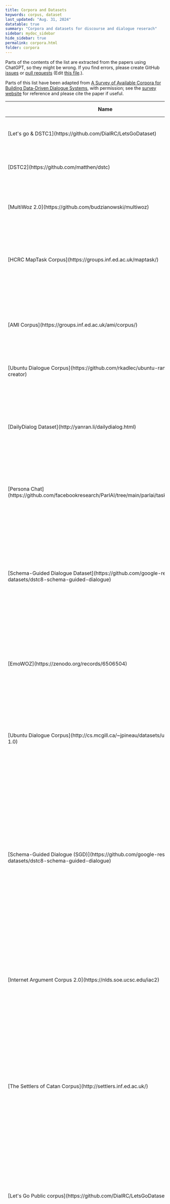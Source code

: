 ```yaml
---
title: Corpora and Datasets
keywords: corpus, dataset
last_updated: "Aug. 31, 2024"
datatable: true
summary: "Corpora and datasets for discourse and dialogue reserach"
sidebar: mydoc_sidebar
hide_sidebar: true
permalink: corpora.html
folder: corpora
---
```


Parts of the contents of the list are extracted from the papers using ChatGPT, so they might be wrong. If you find errors, please create GitHub [issues](https://github.com/sigdial/sigdial-resources/issues) or [pull requests](https://github.com/sigdial/sigdial-resources/pulls) (Edit [this file](https://github.com/sigdial/sigdial-resources/blob/gh-pages/pages/corpora/corpora.md).). 

Parts of this list have been adapted from [A Survey of Available Corpora for Building Data-Driven Dialogue Systems](https://arxiv.org/abs/1512.05742), with permission; see the [survey website](https://breakend.github.io/DialogDatasets/) for reference and please cite the paper if useful.



<div class="datatable-begin"></div>
<table>
<colgroup>
<col width="10%" />
<col width="6%" />
<col width="6%" />
<col width="6%" />
<col width="6%" />
<col width="6%" />
<col width="6%" />
<col width="6%" />
<col width="40%" />
<col width="8%" />
</colgroup>
<thead>
<tr class="header">
<th>Name</th>
<th>Language</th>
<th>Modalities</th>
<th>Data Types</th>
<th>Task/Domain</th>
<th>Participants</th>
<th>Size</th>
<th>Ave. # of Turns</th>
<th>Brief Description</th>
<th>Paper</th>
</tr>
</thead>
<tbody>

<tr>
<td markdown="span">[Let's go & DSTC1](https://github.com/DialRC/LetsGoDataset)</td>
<td markdown="span">English</td>
<td markdown="span">Speech</td>
<td markdown="span">Audio</td>
<td markdown="span">Bus schedules</td>
<td markdown="span">Human-System</td>
<td markdown="span">171K dialogues</td>
<td markdown="span">N/A</td>
<td markdown="span">Telephone conversations between real users and bus information systems</td>
<td markdown="span">[Raux et al. 2006](https://www.isca-speech.org/archive/interspeech_2006/raux06_interspeech.html)</td>
</tr>


<tr>
<td markdown="span">[DSTC2](https://github.com/matthen/dstc)</td>
<td markdown="span">English</td>
<td markdown="span">Speech</td>
<td markdown="span">Transcripts and ASR results</td>
<td markdown="span">Restaurant search</td>
<td markdown="span">Human-System</td>
<td markdown="span">15K dialogues, 3.7M words</td>
<td markdown="span">7.88</td>
<td markdown="span">Telephone conversations between hired users and restaurant search system</td>
<td markdown="span">[Henderson et al, 2014](https://aclanthology.org/W14-4337/)</td>
</tr>

<tr>
<td markdown="span">[MultiWoz 2.0](https://github.com/budzianowski/multiwoz)</td>
<td markdown="span">English</td>
<td markdown="span">Text</td>
<td markdown="span">Text</td>
<td markdown="span">Multiple domains (restaurant, hotel, etc.)</td>
<td markdown="span">Human-Woz</td>
<td markdown="span">8.5K dialogues, 115K turns, 1.5M tokens</td>
<td markdown="span">13.18</td>
<td markdown="span">A fully-labeled collection of human-human written conversations spanning over multiple domains and topics</td>
<td markdown="span">[Budzianowski et al., 2018](https://aclanthology.org/D18-1547/)</td>
</tr>

<tr>
<td markdown="span">[HCRC MapTask Corpus](https://groups.inf.ed.ac.uk/maptask/)</td>
<td markdown="span">English</td>
<td markdown="span">Face-to-face</td>
<td markdown="span">Audio, video (not available)</td>
<td markdown="span">direction giving</td>
<td markdown="span">Human-Human</td>
<td markdown="span">128 dialogues, 174K words, 18hrs</td>
<td markdown="span"></td>
<td markdown="span">A set of 128 dialogues that has been recorded, transcribed, and annotated for a wide range of behaviours, and has been released for research purposes.</td>
<td markdown="span">[Anderson et al., 1991](https://journals.sagepub.com/doi/10.1177/002383099103400404)</td>
</tr>

<tr>
<td markdown="span">[AMI Corpus](https://groups.inf.ed.ac.uk/ami/corpus/)</td>
<td markdown="span">English</td>
<td markdown="span">face-to-face</td>
<td markdown="span">close-talking and far-field microphones, individual and room-view video cameras, projection, a whiteboard, individual pens.</td>
<td markdown="span">Face-to-face meetings</td>
<td markdown="span">Multi-party human</td>
<td markdown="span">175 dialogues, 900K words, 100hrs</td>
<td markdown="span"></td>
<td markdown="span">A multi-modal data set consisting of 100 hours of meeting recordings</td>
<td markdown="span">[Carletta et al, 2005](https://link.springer.com/chapter/10.1007/11677482_3)</td>
</tr>

<tr>
<td markdown="span">[Ubuntu Dialogue Corpus](https://github.com/rkadlec/ubuntu-ranking-dataset-creator)</td>
<td markdown="span">English</td>
<td markdown="span">IRC chat</td>
<td markdown="span">text</td>
<td markdown="span">Chat on Ubuntu</td>
<td markdown="span">Human-Human</td>
<td markdown="span">930K dialogues, 100M words</td>
<td markdown="span">7.71</td>
<td markdown="span">Dialogues extracted from Ubuntu chat stream on IRC</td>
<td markdown="span">[Lower et al, 2015](https://aclanthology.org/W15-4640/)</td>
</tr>

<tr>
<td markdown="span">[DailyDialog Dataset](http://yanran.li/dailydialog.html)</td>
<td markdown="span">English</td>
<td markdown="span">Text</td>
<td markdown="span">Text</td>
<td markdown="span">Daily communication</td>
<td markdown="span">Human-Human</td>
<td markdown="span">13K dialogues, 1.5M words</td>
<td markdown="span">7.9</td>
<td markdown="span">DailyDialog is a high-quality multi-turn dialogue dataset that covers conversations about daily life. It is manually labeled with communication intention and emotion information, making it useful for training and evaluating dialogue systems.</td>
<td markdown="span">[Li et al. 2017](https://aclanthology.org/I17-1099/)</td>
</tr>


<tr>
<td markdown="span">[Persona Chat](https://github.com/facebookresearch/ParlAI/tree/main/parlai/tasks/personachat)</td>
<td markdown="span">English</td>
<td markdown="span">Chat text</td>
<td markdown="span">Text</td>
<td markdown="span">Open domain</td>
<td markdown="span">Human-Human</td>
<td markdown="span">11K dialogues, 162K utterances</td>
<td markdown="span"></td>
<td markdown="span">A chit-chat dataset where paired Turkers are given assigned personas and chat to try to get to know each other. </td>
<td markdown="span">[Zhang et al., 2018](https://arxiv.org/abs/1801.07243)</td>
</tr>

<tr>
<td markdown="span">[Schema-Guided Dialogue Dataset](https://github.com/google-research-datasets/dstc8-schema-guided-dialogue)</td>
<td markdown="span">English</td>
<td markdown="span">Text</td>
<td markdown="span">Text</td>
<td markdown="span">16 domains</td>
<td markdown="span">Human-System</td>
<td markdown="span">16K dialogues, 330K turns</td>
<td markdown="span"></td>
<td markdown="span">The dataset consists of conversations between a virtual assistant and a user ranging over a variety of domains including Travel, Events, Payment, Media, Restaurants, Weather etc. Annotations for natural language understanding, dialogue state tracking, policy learning, natural language generation and user simulation learning are also included.</td>
<td markdown="span">[Rastogi et al., 2020](https://ojs.aaai.org/index.php/AAAI/article/view/6394)</td>
</tr>

<tr>
<td markdown="span">[EmoWOZ](https://zenodo.org/records/6506504)</td>
<td markdown="span">English</td>
<td markdown="span">Text</td>
<td markdown="span">Text</td>
<td markdown="span">Multiple domains  (restaurant, hotel, etc.)</td>
<td markdown="span">Human-Woz</td>
<td markdown="span">More than 11K dialogues</td>
<td markdown="span">14.63</td>
<td markdown="span">A large-scale open-source dataset for emotion recognition in task-oriented dialogues with n 83K emotion annotations of user utterances</td>
<td markdown="span">[Feng et al. 2022](https://aclanthology.org/2022.lrec-1.436/)</td>
</tr>


<tr>
  <td markdown="span">[Ubuntu Dialogue Corpus](http://cs.mcgill.ca/~jpineau/datasets/ubuntu-corpus-1.0)</td>
  <td markdown="span">English</td>
  <td markdown="span">text</td>
  <td markdown="span">text</td>
  <td markdown="span">Technical support for Ubuntu-related problems</td>
  <td markdown="span">Human-Human</td>
  <td markdown="span">930,000 dialogues, 7,100,000 utterances, 100,000,000 words</td>
  <td markdown="span">7.71</td>
  <td markdown="span">A dataset containing almost one million multi-turn dialogues extracted from the Ubuntu chat logs, used for research in unstructured multi-turn dialogue systems. It facilitates the development of dialogue managers based on neural language models that can utilize large amounts of unlabeled data.</td>
  <td markdown="span">[Lowe et al., 2015](https://aclanthology.org/W15-4640/)</td>
</tr>



<tr>
  <td markdown="span">[Schema-Guided Dialogue (SGD)](https://github.com/google-research-datasets/dstc8-schema-guided-dialogue)</td>
  <td markdown="span">English</td>
  <td markdown="span">text</td>
  <td markdown="span">text</td>
  <td markdown="span">26 services across 16 domains including alarms, banks, buses, calendar events, flights, homes, hotels, media, movies, music, payment, rental cars, restaurants, ridesharing, services, trains, travel, messaging, and weather</td>
  <td markdown="span">Simulated user-system interactions</td>
  <td markdown="span">Over 16,000 dialogues, 329,964 turns</td>
  <td markdown="span">20.44</td>
  <td markdown="span">The SGD dataset is designed to support the development of conversational interfaces that can handle multiple domains and services, particularly in scenarios with zero-shot learning where models encounter unseen services or APIs. It uses a schema-guided approach where intents and slots are dynamically provided, facilitating easier integration of new services without retraining.</td>
  <td markdown="span">[Rastogi et al., 2020](https://ojs.aaai.org/index.php/AAAI/article/view/6394)</td>
</tr>



<tr>
  <td markdown="span">[Internet Argument Corpus 2.0](https://nlds.soe.ucsc.edu/iac2)</td>
  <td markdown="span">English</td>
  <td markdown="span">text</td>
  <td markdown="span">text</td>
  <td markdown="span">Online forums and debates on social and political topics</td>
  <td markdown="span">Human-Human</td>
  <td markdown="span">24,000 posts, 11,079 threads, 3452 authors, 56M tokens</td>
  <td markdown="span">Varies, data includes multiple posts per thread</td>
  <td markdown="span">The IAC 2.0 is an expanded dataset designed to support research on many different aspects of social language and dialogue structure, particularly in online forums on social and political topics. It features an SQL schema for organizing dialogues from several platforms into a structured database format.</td>
  <td markdown="span">[Abbott et al., 2016](https://aclanthology.org/L16-1704/)</td>
</tr>



<tr>
  <td markdown="span">[The Settlers of Catan Corpus](http://settlers.inf.ed.ac.uk/)</td>
  <td markdown="span">English</td>
  <td markdown="span">text</td>
  <td markdown="span">text</td>
  <td markdown="span">Game strategy and conversation</td>
  <td markdown="span">Human-Human</td>
  <td markdown="span">21 games annotated, ca. 2000 dialogue turns, ca. 40 games collected</td>
  <td markdown="span">Includes 'a few dozen self-contained bargaining conversations' per game</td>
  <td markdown="span">A corpus of online chats between agents playing The Settlers of Catan, a competitive win–lose game involving negotiations. The corpus aligns players’ conversations with the state of the game, focusing on negotiation dialogues and strategic interactions.</td>
  <td markdown="span">[Afantenos et al., 2012](https://www.pure.ed.ac.uk/ws/portalfiles/portal/12559704/Afatenos_Asher_et_al_2012_Developing_a_corpus_of_strategic_conversation_in_the_Settlers_of_Catan.pdf)</td>
</tr>



<tr>
  <td markdown="span">[Let's Go Public corpus](https://github.com/DialRC/LetsGoDataset)</td>
  <td markdown="span">English</td>
  <td markdown="span">speech</td>
  <td markdown="span">audio</td>
  <td markdown="span">Public transportation</td>
  <td markdown="span">Human-System</td>
  <td markdown="span">627 dialogues, 9162 turns</td>
  <td markdown="span">14.6</td>
  <td markdown="span">The corpus contains dialogues from the Let's Go Public spoken dialog system, which provides bus schedule information during off-peak hours. It includes transcribed calls from the general public, featuring interactions influenced by various user attitudes and environmental conditions.</td>
  <td markdown="span">[Raux et al., 2005](https://www.isca-archive.org/interspeech_2005/raux05_interspeech.html)</td>
</tr>



<tr>
  <td markdown="span">[Dialog State Tracking Challenge](http://research.microsoft.com/events/dstc/)</td>
  <td markdown="span">English</td>
  <td markdown="span">speech</td>
  <td markdown="span">text</td>
  <td markdown="span">Bus timetable information</td>
  <td markdown="span">Human-System</td>
  <td markdown="span">15K transcribed and labeled human-computer dialogs</td>
  <td markdown="span">Varies by dataset; e.g., TRAIN1A: 14.7, TEST4: 10.9</td>
  <td markdown="span">A corpus of 15,000 human-computer dialogue interactions used for evaluating dialogue systems, specifically focusing on the task of dialog state tracking. The corpus contains dialogs from various dialog systems interacting with real users, collected under the Spoken Dialog Challenge hosted by Carnegie Mellon University.</td>
  <td markdown="span">[Williams et al., 2013](https://aclanthology.org/W13-4065.pdf)</td>
</tr>



<tr>
  <td markdown="span">[Carnegie Mellon Communicator](http://www.speech.cs.cmu.edu)</td>
  <td markdown="span">English</td>
  <td markdown="span">speech</td>
  <td markdown="span">audio</td>
  <td markdown="span">Travel planning (air transportation, hotel reservations, car rentals)</td>
  <td markdown="span">Human-System</td>
  <td markdown="span">N/A</td>
  <td markdown="span">N/A</td>
  <td markdown="span">The Carnegie Mellon Communicator system assists users in creating complex travel itineraries through a conversational interface. It utilizes schemas to manage dialogues, aiming to support problem-solving activities by providing information, proposing solutions, and highlighting potential constraint violations.</td>
  <td markdown="span">[Rudnicky et al., 1999](https://www.isca-archive.org/eurospeech_1999/rudnicky99_eurospeech.pdf)</td>
</tr>



<tr>
  <td markdown="span">[ATIS Spoken Language Systems Pilot Corpus](https://catalog.ldc.upenn.edu/LDC93S4B)</td>
  <td markdown="span">English</td>
  <td markdown="span">speech</td>
  <td markdown="span">audio, text</td>
  <td markdown="span">Air travel information</td>
  <td markdown="span">Human-Woz</td>
  <td markdown="span">41 sessions, 1041 utterances</td>
  <td markdown="span">25.4 utterances per session</td>
  <td markdown="span">The ATIS corpus is designed for developing and evaluating speech systems that understand spontaneous speech, focused on air travel information.</td>
  <td markdown="span">[Hemphill et al, 1990](https://aclanthology.org/H90-1021/)</td>
</tr>


<tr>
  <td markdown="span">[RITEL Corpus](https://publi.limsi.fr/RS2005/chm/lir/lir12/)</td>
  <td markdown="span">French</td>
  <td markdown="span">speech</td>
  <td markdown="span">audio</td>
  <td markdown="span">Open-domain</td>
  <td markdown="span">Human-System</td>
  <td markdown="span">582 dialogs, 5360 user queries, 6 hours of user speech</td>
  <td markdown="span">9</td>
  <td markdown="span">The RITEL Corpus is a Human-Computer open-domain question answering spoken dialog corpus that includes orthographically transcribed and annotated dialogues focusing on specific entities and topics. It involves a real interaction system rather than a Wizard-of-Oz setup.</td>
  <td markdown="span">[Rosset and Petel, 2006](https://aclanthology.org/L06-1334/)</td>
</tr>



<tr>
  <td markdown="span">Tutorial Dialogs on Mathematical Theorem Proving</td>
  <td markdown="span">German (Translated to English for publication)</td>
  <td markdown="span">text</td>
  <td markdown="span">text, audio, video</td>
  <td markdown="span">Mathematics (Proofs in naive set theory)</td>
  <td markdown="span">Human-Woz</td>
  <td markdown="span">66 sets of dialog session logs, 1115 total turns, 393 student sentences</td>
  <td markdown="span">12</td>
  <td markdown="span">A corpus of dialog session logs from a Wizard-of-Oz experiment focused on teaching proofs in naive set theory, with audio and video logs also collected.</td>
  <td markdown="span">[Wolska et al., 2004](https://aclanthology.org/L04-1427/)</td>
</tr>



<tr>
  <td markdown="span">[The MATCH corpus](http://www.match-project.org.uk)</td>
  <td markdown="span">English</td>
  <td markdown="span">speech</td>
  <td markdown="span">audio</td>
  <td markdown="span">Healthcare, appointment scheduling</td>
  <td markdown="span">Human-Human</td>
  <td markdown="span">447 dialogues, 6237 turns</td>
  <td markdown="span">14.0</td>
  <td markdown="span">The MATCH corpus is a linguistically annotated corpus collected to study the interaction between older and younger users with simulated spoken dialogue systems. It focuses on the effects of cognitive ageing on users’ interactions and was designed to develop technologies to help older users live independently.</td>
  <td markdown="span">[Georgila et al, 2010](https://link.springer.com/article/10.1007/s10579-010-9118-8)</td>
</tr>



<tr>
  <td markdown="span">[Frames](https://datasets.maluuba.com/Frames)</td>
  <td markdown="span">English</td>
  <td markdown="span">text</td>
  <td markdown="span">text</td>
  <td markdown="span">Travel</td>
  <td markdown="span">Human-Human</td>
  <td markdown="span">1369 dialogues, 19986 turns</td>
  <td markdown="span">15</td>
  <td markdown="span">Frames is a corpus of human-human dialogues collected in a Wizard-of-Oz setting to study complex dialogue flows and decision-making behaviour. The dialogues involve users trying to book travel packages with constraints, exploring options and making selections, facilitated by assistants who manage these requests.</td>
  <td markdown="span">[El Asri et al., 2017](https://aclanthology.org/W17-5526/)</td>
</tr>



<tr>
  <td markdown="span">[Multi-Domain In-Car Assistant Dialogue Dataset](https://nlp.stanford.edu/blog/a-new-multi-turn-multi-domain-task-oriented-dialogue-dataset/)</td>
  <td markdown="span">English</td>
  <td markdown="span">text</td>
  <td markdown="span">text</td>
  <td markdown="span">Calendar scheduling, weather information retrieval, point-of-interest navigation</td>
  <td markdown="span">Human-Woz</td>
  <td markdown="span">3,031 dialogues; 2,425 training, 302 validation, 304 test dialogues</td>
  <td markdown="span">5.25</td>
  <td markdown="span">This dataset contains dialogues across three domains relevant to in-car personal assistant tasks. Each dialogue is grounded in a knowledge base, making it suitable for developing architectures that reason over world knowledge.</td>
  <td markdown="span">[Eric et al., 2017](https://aclanthology.org/W17-5506/)</td>
</tr>



<tr>
  <td markdown="span">[The Walking Around Corpus](https://escholarship.org/uc/item/2wr90402)</td>
  <td markdown="span">English</td>
  <td markdown="span">speech</td>
  <td markdown="span">audio</td>
  <td markdown="span">Pedestrian navigation and spatial cognition</td>
  <td markdown="span">Human-Human</td>
  <td markdown="span">36 dialogues, detailed transcripts</td>
  <td markdown="span">Multiple tasks involved</td>
  <td markdown="span">The corpus consists of experimentally parameterized collection of spontaneous spoken dialogues, focusing on lexical choice and variability during direction-giving tasks. It involves participants communicating over mobile phones while one navigates a campus based on directions from a stationary partner.</td>
  <td markdown="span">[Brennan et al., 2013](https://escholarship.org/content/qt2wr90402/qt2wr90402.pdf)</td>
</tr>



<tr>
  <td markdown="span">[Intelligence Squared Debates (IQ2 Debates)](http://www.intelligencesquaredus.org)</td>
  <td markdown="span">English</td>
  <td markdown="span">speech</td>
  <td markdown="span">text</td>
  <td markdown="span">Various (e.g., foreign policy, health, technology)</td>
  <td markdown="span">Human-Human</td>
  <td markdown="span">108 debates, average 12,801 words and 117 turns per debate</td>
  <td markdown="span">117</td>
  <td markdown="span">A corpus of transcripts from Oxford-style debates held in the US, covering a wide range of topics with experts debating motions before a live audience. The dataset tracks conversational dynamics and strategies used to sway audience opinions.</td>
  <td markdown="span">[Zhang et al., 2016](https://aclanthology.org/N16-1017/)</td>
</tr>



<tr>
  <td markdown="span">[Idiap Wolf Database](http://www.idiap.ch/dataset/wolf-database)</td>
  <td markdown="span">English</td>
  <td markdown="span">multimodal</td>
  <td markdown="span">audio, video</td>
  <td markdown="span">role-playing game, competitive</td>
  <td markdown="span">Human-Human</td>
  <td markdown="span">7.3 hours of recordings, 50 day-phase games, 36 participants</td>
  <td markdown="span">N/A</td>
  <td markdown="span">The Idiap Wolf Database consists of audio-visual recordings from a competitive role-playing game where players have deceptive and non-deceptive roles. The unique aspect of this corpus is its focus on group behavior and deception in a controlled game setting.</td>
  <td markdown="span">[Hung and Chittaranjan, 2010](https://dl.acm.org/doi/10.1145/1873951.1874102)</td>
</tr>



<tr>
  <td markdown="span">[ICSI Meeting Recorder Dialog Act (MRDA) Corpus](https://www.icsi.berkeley.edu/~ees/dadb)</td>
  <td markdown="span">English</td>
  <td markdown="span">speech</td>
  <td markdown="span">audio, text</td>
  <td markdown="span">natural meetings</td>
  <td markdown="span">Human-Human</td>
  <td markdown="span">75 meetings, approx. 72 hours of speech, 180,218 dialog act tags</td>
  <td markdown="span">N/A</td>
  <td markdown="span">A corpus of hand-annotated dialog acts and adjacency pairs from naturally occurring multi-party meetings recorded at the ICSI. It includes over 180,000 dialog act tags across approximately 72 hours of meetings, focusing on complex discourse phenomena.</td>
  <td markdown="span">[Shriberg et al., 2004](https://aclanthology.org/W04-2319/)</td>
</tr>



<tr>
  <td markdown="span">[The Trains 93 Dialogues](https://www.ldc.upenn.edu)</td>
  <td markdown="span">English</td>
  <td markdown="span">speech</td>
  <td markdown="span">audio</td>
  <td markdown="span">Task-oriented dialogues involving a planning assistant and manufacturing and shipping goods</td>
  <td markdown="span">Human-Human</td>
  <td markdown="span">98 dialogues, 5900 turns, 55000 words</td>
  <td markdown="span">Approximately 60.2</td>
  <td markdown="span">A corpus of task-oriented dialogues set in the Trains domain where a user collaborates with a planning assistant to accomplish tasks involving manufacturing and shipping goods in a railroad freight system. Includes audio files, time-aligned word and phoneme transcriptions.</td>
  <td markdown="span">[Heeman and Allen, 1995](https://dl.acm.org/doi/10.5555/898275)</td>
</tr>



<tr>
  <td markdown="span">[ICT Rapport Datasets](https://rapport.ict.usc.edu/)</td>
  <td markdown="span">English</td>
  <td markdown="span">multimodal</td>
  <td markdown="span">audio, video</td>
  <td markdown="span">Narrative task involving retelling events from a sexual harassment awareness video</td>
  <td markdown="span">Human-System</td>
  <td markdown="span">131 participants</td>
  <td markdown="span">N/A</td>
  <td markdown="span">The Rapport Agent is designed to elicit rapport from human participants within a dyadic narrative task. It utilizes real-time analysis of acoustic properties of speech and speaker gestures to generate nonverbal feedback like nods and posture shifts.</td>
  <td markdown="span">[Gratch et al., 2007](https://dl.acm.org/doi/10.1007/978-3-540-74997-4_12)</td>
</tr>



<tr>
  <td markdown="span">[D64 Multimodal Conversational Corpus](www.speech-data.jp/nick/mmx/d64.html)</td>
  <td markdown="span">English</td>
  <td markdown="span">multimodal</td>
  <td markdown="span">text, audio, video</td>
  <td markdown="span">General conversation</td>
  <td markdown="span">Human-Human</td>
  <td markdown="span">N/A</td>
  <td markdown="span">N/A</td>
  <td markdown="span">A corpus designed to observe conversational behavior as closely as possible to natural interaction, including elements like gaze, posture, and simultaneous movements. The data, collected in a domestic setting, includes extensive video, audio, and motion-capture records.</td>
  <td markdown="span">[Oertel et al., 2013](https://link.springer.com/article/10.1007/s12193-012-0108-6)</td>
</tr>



<tr>
  <td markdown="span">[Cardiff Conversation Database (CCDb)](www.cs.cf.ac.uk/CCDb)</td>
  <td markdown="span">English</td>
  <td markdown="span">audiovisual</td>
  <td markdown="span">audio, video</td>
  <td markdown="span">Natural conversations</td>
  <td markdown="span">Human-Human</td>
  <td markdown="span">30 conversations, 300 minutes of audio-video data</td>
  <td markdown="span">Approximately 10 per conversation (estimated from 5-minute average duration per conversation)</td>
  <td markdown="span">A unique 2D audiovisual database containing natural conversations between pairs of people, annotated for speaker activity, facial expressions, head motion, and non-verbal utterances.</td>
  <td markdown="span">[Aubrey et al., 2013](https://ieeexplore.ieee.org/document/6595887)</td>
</tr>



<tr>
  <td markdown="span">[4D Cardiff Conversation Database (4D CCDb)](http://www.cs.cf.ac.uk/CCDb)</td>
  <td markdown="span">English</td>
  <td markdown="span">multimodal</td>
  <td markdown="span">3D video (4D), audio</td>
  <td markdown="span">Natural, dyadic conversations</td>
  <td markdown="span">Human-Human</td>
  <td markdown="span">17 minutes, 34 sequences</td>
  <td markdown="span">N/A</td>
  <td markdown="span">The 4D CCDb is the first 4D (3D Video) audio-visual database containing natural conversations between pairs of people. It includes fully annotated speaker and listener activities such as conversational facial expressions, head motion, and verbal/non-verbal utterances.</td>
  <td markdown="span">[Vandeventer et al., 2015](https://www.isca-archive.org/avsp_2015/vandeventer15_avsp.html)</td>
</tr>



<tr>
  <td markdown="span">[Group Affect and Performance (GAP) Corpus](https://sites.google.com/view/gap-corpus/home)</td>
  <td markdown="span">English</td>
  <td markdown="span">multimodal</td>
  <td markdown="span">audio, text</td>
  <td markdown="span">Group interaction and decision-making</td>
  <td markdown="span">Human-Human</td>
  <td markdown="span">13 group meetings, 104.45 minutes of recordings</td>
  <td markdown="span">N/A</td>
  <td markdown="span">The GAP corpus contains meeting audio, transcriptions, annotations, decision-making performance, as well as group member influence, post-meeting ratings of satisfaction, and demographics. It is designed to stimulate research on the computational analysis of small group meetings.</td>
  <td markdown="span">[Braley and Murray, 2018](https://dl.acm.org/doi/10.1145/3279981.3279985)</td>
</tr>



<tr>
  <td markdown="span">[MULTISIMO Corpus](https://www.scss.tcd.ie/clg/MULTISIMO/)</td>
  <td markdown="span">English</td>
  <td markdown="span">multimodal</td>
  <td markdown="span">text, audio, video</td>
  <td markdown="span">Collaborative group interactions in a quiz solving task</td>
  <td markdown="span">Human-Human</td>
  <td markdown="span">23 sessions, approximately 4 hours total</td>
  <td markdown="span">N/A</td>
  <td markdown="span">The MULTISIMO Corpus involves collaborative group interactions where participants work together to solve quiz questions. It includes multimodal data from different cameras and microphones, synchronized and complemented by personality test results and experience assessment surveys.</td>
  <td markdown="span">[Koutsombogera and Vogel, 2018](https://aclanthology.org/L18-1466/)</td>
</tr>



<tr>
  <td markdown="span">[Movie-DiC](http://www.imsdb.com/)</td>
  <td markdown="span">English</td>
  <td markdown="span">text</td>
  <td markdown="span">text</td>
  <td markdown="span">Multiple genres (action, crime, drama, thriller, etc.)</td>
  <td markdown="span">Human-Human</td>
  <td markdown="span">132,229 dialogues, 764,146 turns</td>
  <td markdown="span">5.78</td>
  <td markdown="span">A dialogue corpus extracted from movie scripts for studying semantic and pragmatic aspects of human communication in various contexts and styles.</td>
  <td markdown="span">[Banchs, 2012](https://aclanthology.org/P12-2040/)</td>
</tr>



<tr>
  <td markdown="span">Movie-Triples</td>
  <td markdown="span">English</td>
  <td markdown="span">text</td>
  <td markdown="span">text</td>
  <td markdown="span">Wide range of movie script topics</td>
  <td markdown="span">Human-Human</td>
  <td markdown="span">484 movies, 196,308 triples, Average tokens/triple: 53</td>
  <td markdown="span">3 turns per triple</td>
  <td markdown="span">The MovieTriples dataset is developed by expanding and preprocessing the Movie-DiC dataset for generative dialogue modeling. It includes dialogues of three turns between two interlocutors, derived from movie scripts, making it suitable for building dialogue systems that emulate human conversations.</td>
  <td markdown="span">[Serban et al., 2016](https://cdn.aaai.org/ojs/9883/9883-13-13411-1-2-20201228.pdf)</td>
</tr>



<tr>
  <td markdown="span">[Cornell Movie-Dialogs Corpus](http://www.cs.cornell.edu/~cristian/movies)</td>
  <td markdown="span">English</td>
  <td markdown="span">text</td>
  <td markdown="span">text</td>
  <td markdown="span">Movie scripts</td>
  <td markdown="span">Human-Human</td>
  <td markdown="span">220,579 conversational exchanges from 617 unique titles</td>
  <td markdown="span">5 or more exchanges per pair</td>
  <td markdown="span">A large set of imagined conversations derived from movie scripts, providing a rich resource for studying linguistic coordination and stylistic convergence in fictional dialogues.</td>
  <td markdown="span">[Danescu-Niculescu-Mizil and Lee, 2011](https://aclanthology.org/W11-0609/)</td>
</tr>



<tr>
  <td markdown="span">[Conversation Dialog Corpora from Television and Movie Scripts](http://isw3.naist.jp/~lasguido-l/me/resources.html#dialog-conversation-pair)</td>
  <td markdown="span">English</td>
  <td markdown="span">text</td>
  <td markdown="span">text</td>
  <td markdown="span">Television shows and movies</td>
  <td markdown="span">Human-Human</td>
  <td markdown="span">1,042,288 dialog pairs (raw), 86,719 dialog pairs (after filtering)</td>
  <td markdown="span">N/A</td>
  <td markdown="span">This corpus contains conversation pairs extracted from television and movie scripts. The dialogues are filtered to ensure they are between two speakers, using a method called tri-turn filtering and semantic similarity filtering. The final corpus includes 86,719 high-quality query-response pairs.</td>
  <td markdown="span">[Nio et al., 2014](https://ieeexplore.ieee.org/document/7051436)</td>
</tr>



<tr>
  <td markdown="span">[TVD: a reproducible and multiply aligned TV series dataset](http://tvd.niderb.fr)</td>
  <td markdown="span">English</td>
  <td markdown="span">text</td>
  <td markdown="span">text, audio, video</td>
  <td markdown="span">TV Series (The Big Bang Theory and Game of Thrones)</td>
  <td markdown="span">Human-Human</td>
  <td markdown="span">132 episodes of TBBT, 5 episodes of GoT (manual transcripts), 17 TBBT and 10 GoT episodes (subtitles), 17 TBBT and 10 GoT episodes (automatic transcripts), outlines and summaries for multiple episodes</td>
  <td markdown="span">N/A</td>
  <td markdown="span">The TVD dataset is built around two TV series, The Big Bang Theory and Game of Thrones, and includes multiple tracks such as manual and automatic transcripts, multilingual subtitles, episode outlines, and various metadata. The dataset is designed for tasks like summarization, scene retrieval, and speech retrieval.</td>
  <td markdown="span">[Roy et al., 2014](https://aclanthology.org/L14-1588/)</td>
</tr>



<tr>
  <td markdown="span">[Annotated Corpus of Film Dialogue for Learning and Characterizing Character Style](http://nlds.soe.ucsc.edu/software)</td>
  <td markdown="span">English</td>
  <td markdown="span">text</td>
  <td markdown="span">text</td>
  <td markdown="span">Film dialogue from multiple genres (drama, thriller, crime, comedy, action, romance, adventure)</td>
  <td markdown="span">Human-Human</td>
  <td markdown="span">862 film scripts, 664,000 lines of dialogue, 9,599,000 tokens</td>
  <td markdown="span">N/A</td>
  <td markdown="span">A corpus of film dialogue collected from the IMSDb archive, annotated for linguistic structures and character archetypes, used to learn character models of linguistic style.</td>
  <td markdown="span">[Walker et al., 2012a](https://aclanthology.org/L12-1657/)</td>
</tr>



<tr>
  <td markdown="span">[SubTle Corpus](http://opensubtitles.org)</td>
  <td markdown="span">English, Portuguese</td>
  <td markdown="span">text</td>
  <td markdown="span">text</td>
  <td markdown="span">Horror, Sci-fi, Western, Romance</td>
  <td markdown="span">Human-Human</td>
  <td markdown="span">SubTle - Portuguese: 2,930,173 I-R pairs; SubTle - English: 3,454,480 I-R pairs</td>
  <td markdown="span">Varies by genre, average ranges from 419 to 580 I-R pairs per subtitle file</td>
  <td markdown="span">A corpus of Interaction-Response pairs extracted from subtitles files, created to help dialogue systems deal with Out-of-Domain interactions.</td>
  <td markdown="span">[Ameixa and Coheur, 2013](https://scholar.google.com/scholar?q=From+subtitles+to+human+interactions:+introducing+the+subtle+corpus&hl=en)</td>
</tr>



<tr>
  <td markdown="span">[OPUS](http://opus.lingfil.uu.se)</td>
  <td markdown="span">Multiple languages (over 90 languages)</td>
  <td markdown="span">text</td>
  <td markdown="span">text</td>
  <td markdown="span">Multiple domains (legislative texts, administrative texts, movie subtitles, software localization, newspaper texts)</td>
  <td markdown="span">Human-Human</td>
  <td markdown="span">Over 40 billion tokens, 2.7 billion parallel units (aligned sentences and sentence fragments)</td>
  <td markdown="span">N/A</td>
  <td markdown="span">A growing language resource of freely accessible parallel corpora and related tools, used for various applications including machine translation, translation studies, and cross-linguistic corpus studies.</td>
  <td markdown="span">[Tiedemann, 2012](https://aclanthology.org/L12-1246/)</td>
</tr>



<tr>
  <td markdown="span">[NPS Internet Chatroom Conversations](https://catalog.ldc.upenn.edu/LDC2010T05)</td>
  <td markdown="span">English</td>
  <td markdown="span">text</td>
  <td markdown="span">text</td>
  <td markdown="span">General chat, open to any topic</td>
  <td markdown="span">Human-Human</td>
  <td markdown="span">10K posts, 45K tokens</td>
  <td markdown="span">N/A</td>
  <td markdown="span">The corpus consists of online chat dialogues collected from various chat rooms, annotated with lexical, syntactic, and discourse information. It was developed to support natural language processing applications such as author profiling, entity identification, and social network analysis.</td>
  <td markdown="span">[Forsyth and Martell, 2007](https://ieeexplore.ieee.org/document/4338328)</td>
</tr>



<tr>
  <td markdown="span">[Twitter Conversations Corpus](http://www.cs.washington.edu/homes/aritter/twitter_chat/)</td>
  <td markdown="span">English</td>
  <td markdown="span">text</td>
  <td markdown="span">text</td>
  <td markdown="span">Open-domain (Twitter conversations)</td>
  <td markdown="span">Human-Human</td>
  <td markdown="span">1.3 million conversations</td>
  <td markdown="span">2 (majority of conversations have only 2 posts)</td>
  <td markdown="span">A large corpus of 1.3 million Twitter conversations, enabling the study of open-domain dialogue acts and structure in a new medium.</td>
  <td markdown="span">[Ritter et al., 2010](https://aclanthology.org/N10-1020/)</td>
</tr>



<tr>
  <td markdown="span">[Twitter Triple Corpus](http://research.microsoft.com/convo/)</td>
  <td markdown="span">English</td>
  <td markdown="span">text</td>
  <td markdown="span">text</td>
  <td markdown="span">Social Media (Twitter)</td>
  <td markdown="span">Human-Human</td>
  <td markdown="span">127M triples</td>
  <td markdown="span">N/A (Context + Message + Response as triples)</td>
  <td markdown="span">A large-scale corpus mined from Twitter, used for training context-sensitive response generation models. The corpus consists of triples representing context, message, and response.</td>
  <td markdown="span">[Sordoni et al., 2015](https://aclanthology.org/N15-1020/)</td>
</tr>



<tr>
  <td markdown="span">[NUS SMS Corpus](http://wing.comp.nus.edu.sg/SMSCorpus)</td>
  <td markdown="span">English, Chinese</td>
  <td markdown="span">text</td>
  <td markdown="span">text</td>
  <td markdown="span">General SMS communication</td>
  <td markdown="span">Human-Human</td>
  <td markdown="span">57,824 messages</td>
  <td markdown="span">N/A</td>
  <td markdown="span">A public SMS corpus focusing on English and Mandarin Chinese SMS messages, collected through crowdsourcing methods.</td>
  <td markdown="span">[Chen and Kan, 2013](https://link.springer.com/article/10.1007/s10579-012-9197-9)</td>
</tr>



<tr>
  <td markdown="span">[Settlers of Catan Strategic Conversation Corpus](http://settlers.inf.ed.ac.uk/)</td>
  <td markdown="span">English</td>
  <td markdown="span">text</td>
  <td markdown="span">text</td>
  <td markdown="span">Game negotiation (Settlers of Catan)</td>
  <td markdown="span">Human-Human</td>
  <td markdown="span">21 games annotated with approximately 2000 dialogue turns</td>
  <td markdown="span">Varies per game, approximately a few dozen per game</td>
  <td markdown="span">A corpus of online chat negotiations during the game The Settlers of Catan, focusing on strategic conversation and negotiation dialogues.</td>
  <td markdown="span">[Afantenos et al., 2012](https://hal.science/hal-03685482/document)</td>
</tr>



<tr>
  <td markdown="span">[Cards corpus](http://cardscorpus.christopherpotts.net/)</td>
  <td markdown="span">English</td>
  <td markdown="span">text</td>
  <td markdown="span">text</td>
  <td markdown="span">Task-oriented (card game in a maze-like environment)</td>
  <td markdown="span">Human-Human</td>
  <td markdown="span">744 transcripts, 23,532 utterances, 137,323 words</td>
  <td markdown="span">31.63</td>
  <td markdown="span">The Cards corpus is built from a two-person online video game where players collaborate to complete a task. The game records everything, allowing for detailed study of player utterances, context, and strategies in a simple, controlled environment.</td>
  <td markdown="span">[Djalali et al., 2012](https://link.springer.com/chapter/10.1007/978-3-642-31482-7_16)</td>
</tr>



<tr>
  <td markdown="span">Agreement and Disagreement in Threaded Discussions</td>
  <td markdown="span">English</td>
  <td markdown="span">text</td>
  <td markdown="span">text</td>
  <td markdown="span">Wikipedia discussion forums, LiveJournal weblogs</td>
  <td markdown="span">Human-Human</td>
  <td markdown="span">118 unique documents, 810 annotated sentence pairs</td>
  <td markdown="span">N/A</td>
  <td markdown="span">A corpus of sentence-level agreement and disagreement annotations over threaded discussions on Wikipedia and LiveJournal.</td>
  <td markdown="span">[Andreas et al., 2012](https://aclanthology.org/L12-1650/)</td>
</tr>



<tr>
  <td markdown="span">[Agreement by Create Debaters (ABCD)](http://www.cs.columbia.edu/~sara/data.php)</td>
  <td markdown="span">English</td>
  <td markdown="span">text</td>
  <td markdown="span">text</td>
  <td markdown="span">Online discussion forums (e.g., createdebate.com)</td>
  <td markdown="span">Human-Human</td>
  <td markdown="span">10K discussions, 200K posts</td>
  <td markdown="span">approximately 20 turns per discussion</td>
  <td markdown="span">A large corpus derived from the Create Debate website, containing over 10,000 discussions with more than 200,000 posts annotated for agreement, disagreement, or neutrality.</td>
  <td markdown="span">[Rosenthal and McKeown, 2015](https://aclanthology.org/W15-4625/)</td>
</tr>



<tr>
  <td markdown="span">[Internet Argument Corpus (IAC)](http://nlds.soe.ucsc.edu/software)</td>
  <td markdown="span">English</td>
  <td markdown="span">text</td>
  <td markdown="span">text</td>
  <td markdown="span">Political debate and discourse</td>
  <td markdown="span">Human-Human</td>
  <td markdown="span">390,704 posts in 11,800 discussions</td>
  <td markdown="span">N/A</td>
  <td markdown="span">A corpus for research on deliberation and debate, containing argumentative discourse from the online debate site 4forums.com. It includes posts on various political and social topics with annotations for topic, stance, and various dialogic and argumentative markers.</td>
  <td markdown="span">[Walker et al., 2012b](https://aclanthology.org/L12-1643/)</td>
</tr>



<tr>
  <td markdown="span">[Multi-Party Chat (MPC) Corpus](https://github.com/sashank06/MPC-Corpus)</td>
  <td markdown="span">English</td>
  <td markdown="span">text</td>
  <td markdown="span">text</td>
  <td markdown="span">Online chat environments</td>
  <td markdown="span">Human-Human</td>
  <td markdown="span">7317 turns, 58175 words</td>
  <td markdown="span">Approximately 520 per session</td>
  <td markdown="span">A corpus of multi-party online conversations collected in a chat-room environment to model social phenomena such as agenda control, influence, and leadership in online interactions.</td>
  <td markdown="span">[Shaikh et al., 2010](https://aclanthology.org/L10-1050/)</td>
</tr>



<tr>
  <td markdown="span">[Ubuntu Chat Corpus](http://daviduthus.org/)</td>
  <td markdown="span">Multiple languages (English, Chinese, Russian, Brazilian Portuguese, Spanish, Italian, Polish, Swedish)</td>
  <td markdown="span">text</td>
  <td markdown="span">text</td>
  <td markdown="span">Technical support for Ubuntu OS</td>
  <td markdown="span">Human-Human</td>
  <td markdown="span">11 channels, 40M+ messages, 2.9GB (compressed to 0.6GB)</td>
  <td markdown="span">Average message length varies across channels (21.7 to 57.6 characters)</td>
  <td markdown="span">The Ubuntu Chat Corpus is a large, publicly available corpus consisting of IRC chat logs from various Ubuntu support channels. It includes messages in multiple languages and covers technical discussions related to Ubuntu OS.</td>
  <td markdown="span">[Uthus and Aha, 2013](https://cdn.aaai.org/ocs/5706/5706-24480-1-PB.pdf)</td>
</tr>



<tr>
  <td markdown="span">[The Movie Dialog Dataset](http://fb.ai/babi)</td>
  <td markdown="span">English</td>
  <td markdown="span">text</td>
  <td markdown="span">text</td>
  <td markdown="span">Movies</td>
  <td markdown="span">Human-Human</td>
  <td markdown="span">∼75k movie entities, ∼3.5M training examples</td>
  <td markdown="span">Varies by task</td>
  <td markdown="span">A set of four tasks designed to evaluate different prerequisite qualities of end-to-end dialog systems, focusing on the movie domain. These tasks include question-answering, recommendation, QA+recommendation dialog, and Reddit discussion.</td>
  <td markdown="span">[Dodge et al., 2015](https://arxiv.org/abs/1511.06931)</td>
</tr>


<tr>
  <td markdown="span">[Cooperative Vision-and-Dialog Navigation (CVDN)](https://cvdn.dev/)</td>
  <td markdown="span">English</td>
  <td markdown="span">multimodal</td>
  <td markdown="span">text, image</td>
  <td markdown="span">Navigation in simulated, photorealistic home environments</td>
  <td markdown="span">Human-Human</td>
  <td markdown="span">2050 dialogues, 7k navigation trajectories</td>
  <td markdown="span">6</td>
  <td markdown="span">A dataset of over 2k embodied, human-human dialogues situated in simulated, photorealistic home environments for studying vision-and-dialog navigation tasks.</td>
  <td markdown="span">[Thomason et al., 2020](https://hcrlab.cs.washington.edu/assets/pdfs/2019/thomason2019visiondialog.pdf)</td>
</tr>



<tr>
  <td markdown="span">[Talk The Walk](https://github.com/facebookresearch/talkthewalk)</td>
  <td markdown="span">English</td>
  <td markdown="span">multimodal</td>
  <td markdown="span">text, audio</td>
  <td markdown="span">Navigation in NYC neighborhoods</td>
  <td markdown="span">Human-Human</td>
  <td markdown="span">10,310 dialogues</td>
  <td markdown="span">62</td>
  <td markdown="span">Talk The Walk is a large-scale dialogue dataset grounded in action and perception, where a 'guide' and a 'tourist' communicate to achieve the goal of navigating the tourist to a target location in New York City.</td>
  <td markdown="span">[De Vries et al., 2018](https://arxiv.org/abs/1807.03367)</td>
</tr>



<tr>
  <td markdown="span">[Japanese Emotion-Tagged Dialogue Corpus](https://github.com/nlp-waseda/expr-exper-emo)</td>
  <td markdown="span">Japanese</td>
  <td markdown="span">text</td>
  <td markdown="span">text</td>
  <td markdown="span">Twitter dialogues</td>
  <td markdown="span">Human-Human</td>
  <td markdown="span">3,828 dialogues, 13,806 utterances</td>
  <td markdown="span">3.6</td>
  <td markdown="span">A Japanese dialogue corpus annotated with expressed and experienced emotions for each utterance, collected from Twitter.</td>
  <td markdown="span">[Ide and Kawahara, 2022](https://arxiv.org/abs/2205.11867)</td>
</tr>



<tr>
  <td markdown="span">[MultiWOZ 2.1](https://github.com/budzianowski/multiwoz/tree/master/data)</td>
  <td markdown="span">English</td>
  <td markdown="span">text</td>
  <td markdown="span">text</td>
  <td markdown="span">Multiple domains (hotel, taxi, restaurant, etc.)</td>
  <td markdown="span">Human-Woz</td>
  <td markdown="span">10K dialogues, over 115K turns</td>
  <td markdown="span">11.5</td>
  <td markdown="span">MultiWOZ 2.1 is a multi-domain dialogue dataset with corrections in state annotations and dialogue utterances, building on the original MultiWOZ 2.0. It includes system and user dialogue acts and offers a benchmark for dialogue state tracking models.</td>
  <td markdown="span">[Eric et al., 2019](https://arxiv.org/abs/1907.01669)</td>
</tr>



<tr>
  <td markdown="span">[MultiWOZ 2.2](https://github.com/budzianowski/multiwoz)</td>
  <td markdown="span">English</td>
  <td markdown="span">text</td>
  <td markdown="span">text</td>
  <td markdown="span">Multiple domains (Restaurant, Hotel, Attraction, Taxi, Train, Hospital, Bus, Police)</td>
  <td markdown="span">Human-Woz</td>
  <td markdown="span">10K dialogues, 115K turns</td>
  <td markdown="span">N/A</td>
  <td markdown="span">MultiWOZ 2.2 is an updated version of the MultiWOZ dataset, with corrections to dialogue state annotations, redefined ontology, and additional slot span annotations. It is used as a benchmark for dialogue state tracking in task-oriented dialogues across multiple domains.</td>
  <td markdown="span">[Zang et al., 2020](https://aclanthology.org/2020.nlp4convai-1.13/)</td>
</tr>



<tr>
  <td markdown="span">[MultiWOZ 2.3](https://github.com/lexmen318/MultiWOZ-coref)</td>
  <td markdown="span">English</td>
  <td markdown="span">text</td>
  <td markdown="span">text</td>
  <td markdown="span">Multiple domains (Train, Taxi, Hotel, Restaurant, Attraction, Hospital, Bus, Police)</td>
  <td markdown="span">Human-Woz</td>
  <td markdown="span">10K dialogues, 2.5M tokens</td>
  <td markdown="span">unknown</td>
  <td markdown="span">MultiWOZ 2.3 is a multi-domain task-oriented dialogue dataset with enhanced annotation corrections and co-reference annotation.</td>
  <td markdown="span">[Han et al., 2021](https://arxiv.org/abs/2010.05594)</td>
</tr>



<tr>
  <td markdown="span">[MultiWOZ 2.4](https://github.com/smartyfh/MultiWOZ2.4)</td>
  <td markdown="span">English</td>
  <td markdown="span">text</td>
  <td markdown="span">text</td>
  <td markdown="span">Multiple domains (e.g., restaurant, hotel, taxi)</td>
  <td markdown="span">Human-Woz</td>
  <td markdown="span">2,000 dialogues, 14,000 turns</td>
  <td markdown="span">N/A</td>
  <td markdown="span">MultiWOZ 2.4 is an updated version of the MultiWOZ 2.1 dataset. It includes refined annotations in the validation set and test set to improve the evaluation of dialogue state tracking models, focusing on task-oriented dialogues across multiple domains.</td>
  <td markdown="span">[Ye et al., 2022](https://aclanthology.org/2022.sigdial-1.34/)</td>
</tr>



<tr>
  <td markdown="span">[JMultiWOZ](https://github.com/nu-dialogue/jmultiwoz)</td>
  <td markdown="span">Japanese</td>
  <td markdown="span">text</td>
  <td markdown="span">text</td>
  <td markdown="span">travel-related domains (tourist attractions, accommodation, restaurants, shopping facilities, taxis, weather)</td>
  <td markdown="span">Human-Woz</td>
  <td markdown="span">4,246 dialogues, 61,186 turns, 1.1M tokens</td>
  <td markdown="span">14.4</td>
  <td markdown="span">A large-scale Japanese multi-domain task-oriented dialogue dataset focused on travel-related domains.</td>
  <td markdown="span">[Ohashi et al., 2024](https://aclanthology.org/2024.lrec-main.835/)</td>
</tr>



<tr>
  <td markdown="span">[RealPersonaChat (RPC)](https://github.com/nu-dialogue/real-persona-chat)</td>
  <td markdown="span">Japanese</td>
  <td markdown="span">text</td>
  <td markdown="span">text</td>
  <td markdown="span">General chit-chat conversations</td>
  <td markdown="span">Human-Human</td>
  <td markdown="span">14K dialogues, 421K utterances, 5.55M tokens</td>
  <td markdown="span">30.09</td>
  <td markdown="span">A large-scale realistic dialogue corpus in Japanese that includes the actual personas and personality traits of the interlocutors. It is the world's largest corpus of dialogue data that includes personas and personality traits.</td>
  <td markdown="span">[Yamashita et al., 2023](https://aclanthology.org/2023.paclic-1.85/)</td>
</tr>



<tr>
  <td markdown="span">[DIHANA](http://www.dihana.upv.es)</td>
  <td markdown="span">Spanish</td>
  <td markdown="span">speech</td>
  <td markdown="span">audio</td>
  <td markdown="span">Train services (nationwide trains in Spain)</td>
  <td markdown="span">Human-Woz</td>
  <td markdown="span">900 dialogues, 6,278 user turns, 9,129 wizard turns, 48,243 words</td>
  <td markdown="span">7.0</td>
  <td markdown="span">Spontaneous speech dialogues for train service queries using the Wizard of Oz technique, focused on information retrieval for nationwide trains in Spain.</td>
  <td markdown="span">[Benedí et al, 2006](https://aclanthology.org/L06-1304/)</td>
</tr>



<tr>
  <td markdown="span">[Wizard of Wikipedia](http://parl.ai/projects/wizard_of_wikipedia/)</td>
  <td markdown="span">English</td>
  <td markdown="span">text</td>
  <td markdown="span">text</td>
  <td markdown="span">Open-domain (various topics including commuting, music festivals, Arnold Schwarzenegger, etc.)</td>
  <td markdown="span">Human-Human</td>
  <td markdown="span">22.3K dialogues, 201.9K turns</td>
  <td markdown="span">9.0</td>
  <td markdown="span">Open-domain dialogues grounded with knowledge retrieved from Wikipedia, focusing on conducting knowledgeable discussions.</td>
  <td markdown="span">[Dinan et al., 2018](https://arxiv.org/abs/1811.01241)</td>
</tr>



<tr>
  <td markdown="span">[FoCus (Call For Customized conversation)](http://github.com/pkchat-focus/FoCus)</td>
  <td markdown="span">English</td>
  <td markdown="span">text</td>
  <td markdown="span">text</td>
  <td markdown="span">Geographical landmarks</td>
  <td markdown="span">Human-Machine</td>
  <td markdown="span">14,452 dialogues, 173,424 utterances</td>
  <td markdown="span">11.99</td>
  <td markdown="span">The FoCus dataset contains conversations about geographical landmarks, where the machine provides customized and knowledgeable responses by grounding the dialogue in both Wikipedia knowledge and user persona.</td>
  <td markdown="span">[Jang et al., 2022](https://cdn.aaai.org/ojs/21326/21326-13-25339-1-2-20220628.pdf)</td>
</tr>



<tr>
  <td markdown="span">[MPCHAT](http://vision.snu.ac.kr/projects/mpchat)</td>
  <td markdown="span">English</td>
  <td markdown="span">multimodal</td>
  <td markdown="span">text, image</td>
  <td markdown="span">Episodic memory-based dialogues sourced from Reddit</td>
  <td markdown="span">Human-Human</td>
  <td markdown="span">15K multi-turn dialogues, 42,531 utterances by 25,877 users</td>
  <td markdown="span">2.83 (approx.)</td>
  <td markdown="span">A multimodal persona-grounded dialogue dataset where personas reveal speakers’ episodic memories using both text and images.</td>
  <td markdown="span">[Ahn et al., 2023](https://aclanthology.org/2023.acl-long.189/)</td>
</tr>



<tr>
  <td markdown="span">[DuLeMon](https://github.com/PaddlePaddle/Research/tree/master/NLP/ACL2022-DuLeMon)</td>
  <td markdown="span">Chinese</td>
  <td markdown="span">text</td>
  <td markdown="span">text</td>
  <td markdown="span">Open-domain dialogue with a focus on long-term persona memory</td>
  <td markdown="span">Human-Chatbot</td>
  <td markdown="span">27,501 dialogues</td>
  <td markdown="span">16.2</td>
  <td markdown="span">DuLeMon is a dataset designed for studying long-term memory conversation tasks in Chinese. It focuses on the active construction and utilization of the user's persona in long-term interactions, with explicit annotation of persona-related information in each dialogue.</td>
  <td markdown="span">[Xu et al., 2022b](https://aclanthology.org/2022.findings-acl.207/)</td>
</tr>



<tr>
  <td markdown="span">[MSPD (Multi-Session Personalized Dialogue)](https://aihub.or.kr/)</td>
  <td markdown="span">Korean</td>
  <td markdown="span">text</td>
  <td markdown="span">text</td>
  <td markdown="span">Personalized conversations, including daily, knowledge-based, empathetic, and personalized dialogues</td>
  <td markdown="span">Human-Human-System</td>
  <td markdown="span">13,469 episodes, 53,880 sessions, 601,062 utterances</td>
  <td markdown="span">11.15</td>
  <td markdown="span">A Korean Multi-Session Personalized Dialogue dataset designed to enable models to generate personalized responses grounded on user persona attributes, focusing on natural and engaging conversation across multiple sessions.</td>
  <td markdown="span">[Kwon et al., 2023](https://aclanthology.org/2023.acl-industry.68/)</td>
</tr>



<tr>
  <td markdown="span">[BlendedSkillTalk](https://parl.ai/projects/blended_skill_talk/)</td>
  <td markdown="span">English</td>
  <td markdown="span">text</td>
  <td markdown="span">text</td>
  <td markdown="span">Multiple domains (personal background, knowledge, empathy)</td>
  <td markdown="span">Human-Human</td>
  <td markdown="span">5k conversations, 56k utterances</td>
  <td markdown="span">11.2</td>
  <td markdown="span">BlendedSkillTalk is a dataset designed to evaluate a model's ability to blend multiple conversational skills—knowledge, empathy, and personal background—within a single conversation.</td>
  <td markdown="span">[Smith et al., 2020]( https://aclanthology.org/2020.acl-main.183/)</td>
</tr>



<tr>
  <td markdown="span">[Empathetic Dialogues](https://parl.ai/)</td>
  <td markdown="span">English</td>
  <td markdown="span">text</td>
  <td markdown="span">text</td>
  <td markdown="span">Emotional situations in personal conversations</td>
  <td markdown="span">Human-Human</td>
  <td markdown="span">25K dialogues, 24,850 conversations</td>
  <td markdown="span">4.31</td>
  <td markdown="span">A dataset of 25k conversations grounded in emotional situations, designed to improve empathetic dialogue generation.</td>
  <td markdown="span">[Rashkin et al., 2019](https://aclanthology.org/P19-1534/)</td>
</tr>



<tr>
  <td markdown="span">[PEC (Persona-based Empathetic Conversations)](https://github.com/zhongpeixiang/PEC)</td>
  <td markdown="span">English</td>
  <td markdown="span">text</td>
  <td markdown="span">text</td>
  <td markdown="span">Multiple domains (happy, offmychest)</td>
  <td markdown="span">Human-Human</td>
  <td markdown="span">355K conversations</td>
  <td markdown="span">Training set has 6 most recent turns per conversation</td>
  <td markdown="span">A large-scale, multi-domain dataset for persona-based empathetic conversations collected from Reddit, focusing on the impact of persona on empathetic responses.</td>
  <td markdown="span">[Zhong et al., 2020](https://aclanthology.org/2020.emnlp-main.531/)</td>
</tr>



<tr>
  <td markdown="span">[PersonaMinEdit](https://github.com/thu-coai/grounded-minimal-edit)</td>
  <td markdown="span">English</td>
  <td markdown="span">text</td>
  <td markdown="span">text</td>
  <td markdown="span">Persona-grounded dialogues</td>
  <td markdown="span">Human-Human</td>
  <td markdown="span">Multiple human references</td>
  <td markdown="span">N/A</td>
  <td markdown="span">PERSONAMINEDIT is a dataset designed to evaluate persona-grounded minimal editing, focusing on editing dialogue responses to improve persona consistency while maintaining coherence with the dialogue history.</td>
  <td markdown="span">[Wu et al., 2021a](https://aclanthology.org/2021.emnlp-main.183/)</td>
</tr>



<tr>
  <td markdown="span">[Inadequate-Tiny-ConvAI2 (IT-ConvAI2)](https://github.com/CCIIPLab/Persona_Extend/)</td>
  <td markdown="span">English</td>
  <td markdown="span">text</td>
  <td markdown="span">text</td>
  <td markdown="span">Dialogue generation domain</td>
  <td markdown="span">Human-Human</td>
  <td markdown="span">1,595 conversations</td>
  <td markdown="span">N/A</td>
  <td markdown="span">IT-ConvAI2 is a dataset that emphasizes the out-of-predefined persona (OOP) problem in personalized dialogue generation. It is built by removing query-related personas from the original ConvAI2 dataset.</td>
  <td markdown="span">[Liu et al., 2022](https://dl.acm.org/doi/10.1145/3511808.3557359)</td>
</tr>



<tr>
  <td markdown="span">[LiveChat](https://github.com/gaojingsheng/LiveChat)</td>
  <td markdown="span">Chinese</td>
  <td markdown="span">text</td>
  <td markdown="span">text</td>
  <td markdown="span">Live streaming, multi-party conversations</td>
  <td markdown="span">Human-Human</td>
  <td markdown="span">1.33M dialogues, 9.4M utterances</td>
  <td markdown="span">7.1</td>
  <td markdown="span">A large-scale personalized dialogue dataset automatically constructed from live streaming videos, containing detailed persona profiles and multi-party conversations.</td>
  <td markdown="span">[Gao et al., 2023](https://aclanthology.org/2023.acl-long.858/)</td>
</tr>



<tr>
  <td markdown="span">[PER-CHAT](https://github.com/Willyoung2017/PER-CHAT)</td>
  <td markdown="span">English</td>
  <td markdown="span">text</td>
  <td markdown="span">text</td>
  <td markdown="span">Open-domain</td>
  <td markdown="span">Human-Human</td>
  <td markdown="span">1.5M dialogues, 300K user profiles</td>
  <td markdown="span">Single-turn dialogues</td>
  <td markdown="span">PER-CHAT is an open-domain single-turn dialogue dataset consisting of 1.5M conversations and 300k user profiles collected from Reddit. It includes detailed personalization information such as user profiles and comment histories, making it suitable for generating personalized responses in dialogue systems.</td>
  <td markdown="span">[Wu et al., 2021b](https://aclanthology.org/2021.naacl-main.157/)</td>
</tr>



<tr>
  <td markdown="span">[Pchatbot](https://github.com/qhjqhj00/Pchatbot)</td>
  <td markdown="span">Chinese</td>
  <td markdown="span">text</td>
  <td markdown="span">text</td>
  <td markdown="span">Open-domain (Weibo), Professional domain (Judicial forums)</td>
  <td markdown="span">Human-Human</td>
  <td markdown="span">198.88M dialogues, 397.75M utterances</td>
  <td markdown="span">26.21 for PchatbotW, 2.95 for PchatbotL</td>
  <td markdown="span">Pchatbot is a large-scale Chinese conversation dataset dedicated to the development of personalized dialogue models, containing two subsets collected from Weibo and Judicial forums respectively. The dataset includes anonymized user IDs and timestamps to enable personalized dialogue modeling.</td>
  <td markdown="span">[Qian et al, 2021](https://dl.acm.org/doi/10.1145/3404835.3463239)</td>
</tr>



<tr>
  <td markdown="span">[Multimodal EmotionLines Dataset (MELD)](http://affective-meld.github.io)</td>
  <td markdown="span">English</td>
  <td markdown="span">multimodal</td>
  <td markdown="span">text, audio, video</td>
  <td markdown="span">emotion recognition in conversations</td>
  <td markdown="span">Human-Human</td>
  <td markdown="span">1,433 dialogues, 13,000 utterances</td>
  <td markdown="span">9.6</td>
  <td markdown="span">MELD is a multimodal multi-party conversational emotion recognition dataset that includes text, audio, and visual data from the TV series Friends. It is designed for emotion recognition in conversations.</td>
  <td markdown="span">[Poria et al., 2019](https://aclanthology.org/P19-1050/)</td>
</tr>



<tr>
  <td markdown="span">[Multi-Party Dialogue Dataset (MPDD)](http://nlg.csie.ntu.edu.tw/nlpresource/MPDD/)</td>
  <td markdown="span">Chinese</td>
  <td markdown="span">text</td>
  <td markdown="span">text</td>
  <td markdown="span">Social interactions, Interpersonal relationships</td>
  <td markdown="span">Human-Human</td>
  <td markdown="span">4,142 dialogues, 25,548 utterances</td>
  <td markdown="span">6.168</td>
  <td markdown="span">MPDD is a Chinese multi-party dialogue dataset annotated with emotion and interpersonal relationship labels on each utterance. The dialogues are sourced from TV series scripts and are designed to facilitate the analysis of emotions and relationships in social dialogues.</td>
  <td markdown="span">[Chen et al., 2020]( https://aclanthology.org/2020.lrec-1.76/)</td>
</tr>



<tr>
  <td markdown="span">[RobotSlang Benchmark](https://umrobotslang.github.io/)</td>
  <td markdown="span">English</td>
  <td markdown="span">text</td>
  <td markdown="span">text, audio, video</td>
  <td markdown="span">Robot Localization and Navigation</td>
  <td markdown="span">Human-Human</td>
  <td markdown="span">169 dialogues, nearly 5k utterances, 1k minutes of robot camera and control streams</td>
  <td markdown="span">28</td>
  <td markdown="span">A benchmark of human-human cooperative trials for controlling a physical robot through natural language dialogues, focusing on localization and navigation tasks.</td>
  <td markdown="span">[Banerjee et al., 2020](https://proceedings.mlr.press/v155/banerjee21a.html)</td>
</tr>



<tr>
  <td markdown="span">[TEACh (Task-driven Embodied Agents that Chat)](https://github.com/alexa/teach)</td>
  <td markdown="span">English</td>
  <td markdown="span">multimodal</td>
  <td markdown="span">text, actions (environment interactions)</td>
  <td markdown="span">Household tasks in a simulated environment</td>
  <td markdown="span">Human-Human</td>
  <td markdown="span">3,047 dialogues</td>
  <td markdown="span">13.67</td>
  <td markdown="span">TEACh is a dataset of over 3,000 human-human dialogues where a Commander with oracle task knowledge communicates with a Follower to complete household tasks in a simulated environment. The dataset supports studies on embodied intelligence, including language grounding, dialogue understanding, and task execution.</td>
  <td markdown="span">[Padmakumar et al., 2021](https://ojs.aaai.org/index.php/AAAI/article/view/20097)</td>
</tr>



<tr>
  <td markdown="span">[Minecraft Dialogue Corpus](http://juliahmr.cs.illinois.edu/Minecraft)</td>
  <td markdown="span">English</td>
  <td markdown="span">text</td>
  <td markdown="span">text</td>
  <td markdown="span">Collaborative building in Minecraft</td>
  <td markdown="span">Human-Human</td>
  <td markdown="span">509 dialogues, 15,926 utterances, 113,116 tokens</td>
  <td markdown="span">30.7</td>
  <td markdown="span">A collection of 509 human-human written dialogues and game logs for a collaborative building task in a Minecraft-based environment, where one player instructs another to build a structure.</td>
  <td markdown="span">[Narayan-Chen et al., 2019](https://aclanthology.org/P19-1537/)</td>
</tr>



<tr>
  <td markdown="span">[DialFRED](https://github.com/xfgao/DialFRED)</td>
  <td markdown="span">English</td>
  <td markdown="span">multimodal</td>
  <td markdown="span">text, audio, video</td>
  <td markdown="span">Household tasks (navigation and object manipulation)</td>
  <td markdown="span">Human-Agent</td>
  <td markdown="span">53K task-relevant questions and answers</td>
  <td markdown="span">N/A</td>
  <td markdown="span">DialFRED is a dialogue-enabled embodied instruction following benchmark that allows an agent to actively ask questions and use the information in the response to better complete household tasks. It is built by augmenting the ALFRED benchmark and includes a human-annotated dataset with 53K task-relevant questions and answers.</td>
  <td markdown="span">[Gao et al., 2022](https://arxiv.org/abs/2202.13330)</td>
</tr>



<tr>
  <td markdown="span">[Dialog State Tracking Challenge 3 (DSTC3)](http://camdial.org/~mh521/dstc/)</td>
  <td markdown="span">English</td>
  <td markdown="span">speech</td>
  <td markdown="span">text, audio</td>
  <td markdown="span">Tourist information (restaurants, pubs, coffee shops)</td>
  <td markdown="span">Human-System</td>
  <td markdown="span">2,275 dialogs, 17,677 turns</td>
  <td markdown="span">N/A</td>
  <td markdown="span">The third Dialog State Tracking Challenge (DSTC3) focused on evaluating the ability of trackers to generalize to new entities, such as new slots and values not present in the training data. The challenge involved human-computer dialogs in the tourist information domain, covering restaurants, pubs, and coffee shops in Cambridge, UK.</td>
  <td markdown="span">[Henderson et al., 2014](https://www.microsoft.com/en-us/research/wp-content/uploads/2016/02/write_up.pdf)</td>
</tr>



<tr>
  <td markdown="span">[Friends TV Show Emotion Corpus](http://nlp.mathcs.emory.edu/character-mining)</td>
  <td markdown="span">English</td>
  <td markdown="span">text</td>
  <td markdown="span">text</td>
  <td markdown="span">TV Show Transcripts</td>
  <td markdown="span">Human-Human</td>
  <td markdown="span">12,606 utterances, 897 scenes, 97 episodes</td>
  <td markdown="span">14.05</td>
  <td markdown="span">A corpus comprising transcripts from the TV show Friends, annotated with seven emotions on consecutive utterances in multiparty dialogues.</td>
  <td markdown="span">[Zahiri and Choi, 2017](https://arxiv.org/abs/1708.04299)</td>
</tr>




</tbody>
</table>
<div class="datatable-end"></div>

